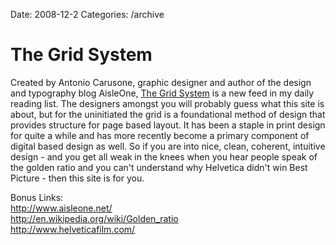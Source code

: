 Date: 2008-12-2
Categories: /archive

# The Grid System

<p>Created by Antonio Carusone, graphic designer and author of the design and typography blog AisleOne, <a href="http://www.thegridsystem.org/">The Grid System</a> is a new feed in my daily reading list. The designers amongst you will probably guess what this site is about, but for the uninitiated the grid is a foundational method of design that provides structure for page based layout.  It has been a staple in print design for quite a while and has more recently become a primary component of digital based design as well.  So if you are into nice, clean, coherent, intuitive design - and you get all weak in the knees when you hear people speak of the golden ratio and you can't understand why Helvetica didn't win Best Picture - then this site is for you.</p>

Bonus Links:<br/>
<a href="http://www.aisleone.net/">http://www.aisleone.net/</a><br/>
<a href="http://en.wikipedia.org/wiki/Golden_ratio">http://en.wikipedia.org/wiki/Golden_ratio</a><br/>
<a href="http://www.helveticafilm.com/">http://www.helveticafilm.com/</a>

